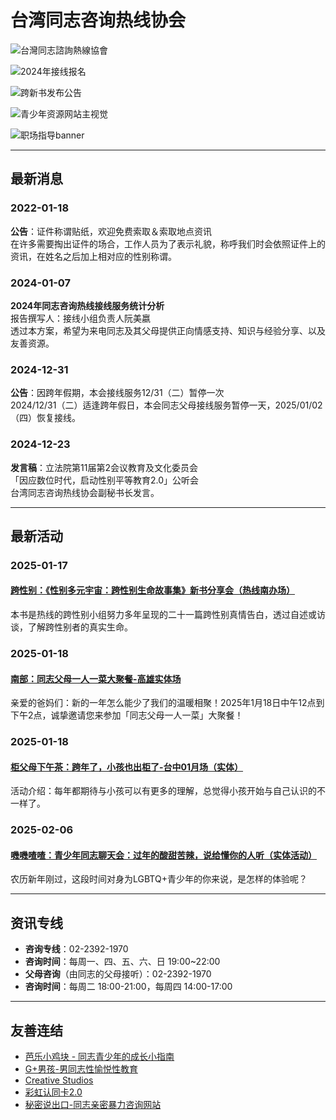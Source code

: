 # 台湾同志咨询热线协会

![台灣同志諮詢熱線協會](https://hotline.org.tw/sites/hotline.org.tw/files/styles/carousel/public/field_insert_carousel/%E5%87%BA%E6%AB%83%E7%9B%B8%E8%AB%87%E5%AE%A4.jpg?itok=o1EhBY9u)

![2024年接线报名](https://hotline.org.tw/sites/hotline.org.tw/files/styles/carousel/public/field_insert_carousel/2024%E6%8E%A5%E7%B7%9A%E5%A0%B1%E5%90%8D-02.jpg?itok=6Qj1YlhH)

![跨新书发布公告](https://hotline.org.tw/sites/hotline.org.tw/files/styles/carousel/public/field_insert_carousel/%E8%B7%A8%E6%96%B0%E6%9B%B8%E6%A9%AB%E5%B9%85%E5%BB%A3%E5%91%8A_%E5%B7%A5%E4%BD%9C%E5%8D%80%E5%9F%9F%201.jpg?itok=mMSu3N1V)

![青少年资源网站主视觉](https://hotline.org.tw/sites/hotline.org.tw/files/styles/carousel/public/field_insert_carousel/%E8%8A%AD%E6%A8%82%E5%B0%8F%E9%9B%9E%E5%A1%8A%E9%9D%92%E5%B0%91%E5%B9%B4%E8%B3%87%E6%BA%90%E7%B6%B2%E7%AB%99%E4%B8%BB%E8%A6%96%E8%A6%BA_Share.png?itok=3NP83Q6n)

![职场指导banner](https://hotline.org.tw/sites/hotline.org.tw/files/styles/carousel/public/field_insert_carousel/%E8%81%B7%E5%A0%B4%E6%8C%87%E6%A8%99banner-02.jpg?itok=6rZL3ixP)

---

## 最新消息

### 2022-01-18
**公告**：证件称谓贴纸，欢迎免费索取＆索取地点资讯  
在许多需要掏出证件的场合，工作人员为了表示礼貌，称呼我们时会依照证件上的资讯，在姓名之后加上相对应的性别称谓。

### 2024-01-07
**2024年同志咨询热线接线服务统计分析**  
报告撰写人：接线小组负责人阮美嬴  
透过本方案，希望为来电同志及其父母提供正向情感支持、知识与经验分享、以及友善资源。

### 2024-12-31
**公告**：因跨年假期，本会接线服务12/31（二）暂停一次  
2024/12/31（二）适逢跨年假日，本会同志父母接线服务暂停一天，2025/01/02（四）恢复接线。

### 2024-12-23
**发言稿**：立法院第11届第2会议教育及文化委员会  
「因应数位时代，启动性别平等教育2.0」公听会  
台湾同志咨询热线协会副秘书长发言。

---

## 最新活动

### 2025-01-17
#### [跨性别：《性别多元宇宙：跨性别生命故事集》新书分享会（热线南办场）](https://hotline.org.tw/civicrm/event/info?reset=1&id=721)  
本书是热线的跨性别小组努力多年呈现的二十一篇跨性别真情告白，透过自述或访谈，了解跨性别者的真实生命。

### 2025-01-18
#### [南部：同志父母一人一菜大聚餐-高雄实体场](https://hotline.org.tw/civicrm/event/info?reset=1&id=744)  
亲爱的爸妈们：新的一年怎么能少了我们的温暖相聚！2025年1月18日中午12点到下午2点，诚挚邀请您来参加「同志父母一人一菜」大聚餐！  

### 2025-01-18
#### [柜父母下午茶：跨年了，小孩也出柜了-台中01月场（实体）](https://hotline.org.tw/civicrm/event/info?reset=1&id=740)  
活动介绍：每年都期待与小孩可以有更多的理解，总觉得小孩开始与自己认识的不一样了。

### 2025-02-06
#### [嘰嘰喳喳：青少年同志聊天会：过年的酸甜苦辣，说给懂你的人听（实体活动）](https://hotline.org.tw/civicrm/event/info?reset=1&id=745)  
农历新年刚过，这段时间对身为LGBTQ+青少年的你来说，是怎样的体验呢？

---

## 资讯专线

- **咨询专线**：02-2392-1970  
- **咨询时间**：每周一、四、五、六、日 19:00~22:00  
- **父母咨询**（由同志的父母接听）：02-2392-1970  
- **咨询时间**：每周二 18:00-21:00，每周四 14:00-17:00  

---

## 友善连结

- [芭乐小鸡块 - 同志青少年的成长小指南](https://young.hotline.org.tw/)
- [G+男孩-男同志性愉悦性教育](https://gplus.org.tw/)
- [Creative Studios](https://www.creative-studios-taipei.hotline.org.tw/)
- [彩虹认同卡2.0](https://www.o-bank.com/web/Event/rainbow_card_2/index.html)
- [秘密说出口-同志亲密暴力咨询网站](http://lgbt.38.org.tw/)
<!-- tcd_original_link https://hotline.org.tw/civicrm/event/info?reset=1&id=697 -->
